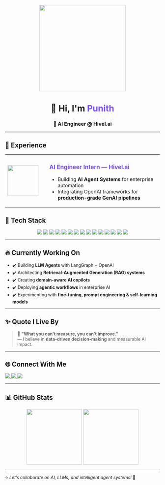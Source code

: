 <p align="center">
  <img src="https://media.giphy.com/media/bGgsc5mWoryfgKBx1u/giphy.gif" width="280"/>
</p>

<h1 align="center">👋 Hi, I'm <span style="color:#7C4DFF">Punith</span></h1>
<h3 align="center">🚀 AI Engineer @ Hivel.ai </h3>

---

## 💼 Experience

<table>
<tr>
<td width="120">
  <img src="https://cdn.prod.website-files.com/63eb51b67356096260740852/652951ed37ff7efa50d5fd12_Logo.webp" width="100"/>
</td>
<td>
  <h3 style="color:#7C4DFF">AI Engineer Intern — Hivel.ai</h3>
  <ul>
    <li>Building <b>AI Agent Systems</b> for enterprise automation</li>
    <li>Integrating OpenAI frameworks for <b>production-grade GenAI pipelines</b></li>
  </ul>
</td>
</tr>
</table>

## 🔧 Tech Stack

<p align="center">
  <img src="https://img.shields.io/badge/OpenAI-000000?style=for-the-badge&logo=openai&logoColor=white"/>
  <img src="https://img.shields.io/badge/Hugging%20Face-000000?style=for-the-badge&logo=huggingface&logoColor=white"/>
  <img src="https://img.shields.io/badge/LangChain-000000?style=for-the-badge&logo=python&logoColor=white"/>
  <img src="https://img.shields.io/badge/LangGraph-000000?style=for-the-badge&logo=python&logoColor=white"/>
  <img src="https://img.shields.io/badge/FAISS-000000?style=for-the-badge&logo=python&logoColor=white"/>
  <img src="https://img.shields.io/badge/Chroma-000000?style=for-the-badge&logo=python&logoColor=white"/>
  <img src="https://img.shields.io/badge/Pinecone-000000?style=for-the-badge&logo=python&logoColor=white"/>
  <img src="https://img.shields.io/badge/MySQL-000000?style=for-the-badge&logo=mysql&logoColor=white"/>
  <img src="https://img.shields.io/badge/PostgreSQL-000000?style=for-the-badge&logo=postgresql&logoColor=white"/>
  <img src="https://img.shields.io/badge/PyTorch-000000?style=for-the-badge&logo=pytorch&logoColor=white"/>
  <img src="https://img.shields.io/badge/TensorFlow-000000?style=for-the-badge&logo=tensorflow&logoColor=white"/>
  <img src="https://img.shields.io/badge/Scikit--Learn-000000?style=for-the-badge&logo=scikit-learn&logoColor=white"/>
  <img src="https://img.shields.io/badge/Flask-000000?style=for-the-badge&logo=flask&logoColor=white"/>
  <img src="https://img.shields.io/badge/FastAPI-000000?style=for-the-badge&logo=fastapi&logoColor=white"/>
  <img src="https://img.shields.io/badge/Tableau-000000?style=for-the-badge&logo=tableau&logoColor=white"/>
</p>

---

## 🔥 Currently Working On

- ✔️ Building **LLM Agents** with LangGraph + OpenAI  
- ✔️ Architecting **Retrieval-Augmented Generation (RAG) systems**  
- ✔️ Creating **domain-aware AI copilots**  
- ✔️ Deploying **agentic workflows** in enterprise AI  
- ✔️ Experimenting with **fine-tuning, prompt engineering & self-learning models**  

---

## ✨ Quote I Live By

> 🧭 <b>"What you can't measure, you can't improve."</b>  
> — I believe in <b>data-driven decision-making</b> and measurable AI impact.

---

## 🌐 Connect With Me

<p align="left">
  <a href="https://www.linkedin.com/in/punith42/" target="_blank">
    <img src="https://img.shields.io/badge/LinkedIn-0A66C2?style=for-the-badge&logo=linkedin&logoColor=white"/>
  </a>
  <a href="https://github.com/Punith-42" target="_blank">
    <img src="https://img.shields.io/badge/GitHub-000?style=for-the-badge&logo=github&logoColor=white"/>
  </a>
  <a href="mailto:tummapunith@gmail.com">
    <img src="https://img.shields.io/badge/Email-D14836?style=for-the-badge&logo=gmail&logoColor=white"/>
  </a>
</p>

---

## 📊 GitHub Stats

<p align="center">
  <img height="180em" src="https://github-readme-stats.vercel.app/api?username=Punith-42&show_icons=true&theme=radical&include_all_commits=true&count_private=true&hide=prs,issues,stars"/>
  <img height="180em" src="https://github-readme-streak-stats.herokuapp.com/?user=Punith-42&theme=radical"/>
</p>

---

⭐ *Let’s collaborate on AI, LLMs, and intelligent agent systems!* 🚀
